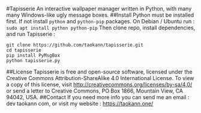 #Tapisserie
An interactive wallpaper manager written in Python, with many many Windows-like ugly message boxes.
##Install
Python must be installed first. If not install ``python`` and ``python-pip`` packages.
On Debian / Ubuntu run : ```sudo apt install python python-pip```
Then clone repo, install dependencies, and run Tapisserie : 
```
git clone https://github.com/taokann/tapisserie.git
cd tapisserie
pip install PyMsgBox
python tapisserie.py
```
##License
Tapisserie is free and open-source software, licensed under the Creative Commons Attribution-ShareAlike 4.0 International License. To view a copy of this license, visit http://creativecommons.org/licenses/by-sa/4.0/ or send a letter to Creative Commons, PO Box 1866, Mountain View, CA 94042, USA.
##Contact
If you need more info you can send me an email : dev <at> taokann <dot> com, or visit my website : https://taokann.one/
